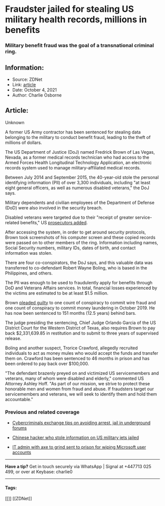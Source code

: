 # Fraudster jailed for stealing US military health records, millions in benefits
### Military benefit fraud was the goal of a transnational criminal ring.

## Information:
+ Source: ZDNet
+ Link: [article](https://www.zdnet.com/article/fraudster-jailed-for-stealing-us-military-health-records-millions-in-benefits/)
+ Date: October 4, 2021
+ Author: Charlie Osborne


## Article:
Unknown

A former US Army contractor has been sentenced for stealing data belonging to the military to conduct benefit fraud, leading to the theft of millions of dollars.


The US Department of Justice (DoJ) named Fredrick Brown of Las Vegas, Nevada, as a former medical records technician who had access to the Armed Forces Health Longitudinal Technology Application, an electronic records system used to manage military-affiliated medical records.  

Between July 2014 and September 2015, the 40-year-old stole the personal identifying information (PII) of over 3,300 individuals, including "at least eight general officers, as well as numerous disabled veterans," the DoJ says. 

Military dependents and civilian employees of the Department of Defense (DoD) were also involved in the security breach. 

Disabled veterans were targeted due to their "receipt of greater service-related benefits," US [prosecutors added](https://www.justice.gov/opa/pr/former-army-contractor-receives-151-month-sentence-fraud-scheme-targeting-thousands-us).  

After accessing the system, in order to get around security protocols, Brown took screenshots of his computer screen and these copied records were passed on to other members of the ring. Information including names, Social Security numbers, military IDs, dates of birth, and contact information was stolen.  

There are four co-conspirators, the DoJ says, and this valuable data was transferred to co-defendant Robert Wayne Boling, who is based in the Philippines, and others. 






The PII was enough to be used to fraudulently apply for benefits through DoD and Veterans Affairs services. In total, financial losses experienced by the victims are estimated to be at least $1.5 million.  

Brown [pleaded guilty](https://www.justice.gov/opa/pr/nevada-man-pleads-guilty-role-million-dollar-scheme-targeting-thousands-us-servicemembers-and) to one count of conspiracy to commit wire fraud and one count of conspiracy to commit money laundering in October 2019. He has now been sentenced to 151 months (12.5 years) behind bars. 

The judge presiding the sentencing, Chief Judge Orlando Garcia of the US District Court for the Western District of Texas, also requires Brown to pay back $2,331,639.85 in restitution and to submit to three years of supervised release.  

Boling and another suspect, Trorice Crawford, allegedly recruited individuals to act as money mules who would accept the funds and transfer them on. Crawford has been sentenced to 46 months in prison and has been ordered to pay back over $100,000.  

"The defendant brazenly preyed on and victimized US servicemembers and veterans, many of whom were disabled and elderly," commented US Attorney Ashley Hoff. "As part of our mission, we strive to protect these honorable men and women from fraud and abuse. If fraudsters target our servicemembers and veterans, we will seek to identify them and hold them accountable." 

###  Previous and related coverage

* [Cybercriminals exchange tips on avoiding arrest, jail in underground forums](https://www.zdnet.com/article/cybercriminals-exchange-tips-on-avoiding-arrest-jail-in-underground-forums/)  

* [Chinese hacker who stole information on US military jets jailed](https://www.zdnet.com/article/chinese-us-defense-system-hacker-jailed/)  

* [IT admin with axe to grind sent to prison for wiping Microsoft user accounts](https://www.zdnet.com/article/it-admin-with-axe-to-grind-lands-two-years-behind-bars-for-wiping-microsoft-user-accounts/)  




---

**Have a tip?** Get in touch securely via WhatsApp | Signal at +447713 025 499, or over at Keybase: charlie0



---





#### Tags:
[[]] [[ZDNet]]
